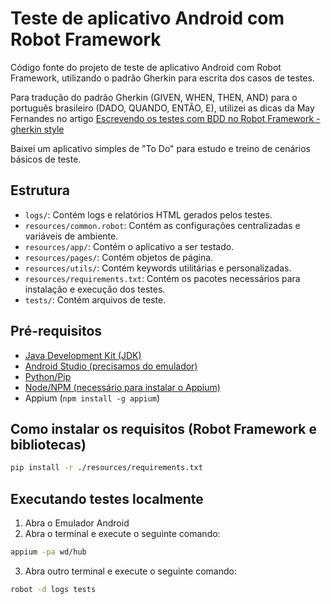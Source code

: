 # Teste de aplicativo Android com Robot Framework

Código fonte do projeto de teste de aplicativo Android com Robot Framework, utilizando o padrão Gherkin para escrita dos casos de testes.

Para tradução do padrão Gherkin (GIVEN, WHEN, THEN, AND) para o português brasileiro (DADO, QUANDO, ENTÃO, E), utilizei as dicas da May Fernandes no artigo [Escrevendo os testes com BDD no Robot Framework - gherkin style](https://medium.com/@mayfernandes/season-tutoriais-ep-04-escrevendo-os-testes-com-bdd-no-robot-framework-gherkin-style-72ad50880768)

Baixei um aplicativo simples de "To Do" para estudo e treino de cenários básicos de teste.

## Estrutura

- `logs/`: Contém logs e relatórios HTML gerados pelos testes.
- `resources/common.robot`: Contém as configurações centralizadas e variáveis de ambiente.
- `resources/app/`: Contém o aplicativo a ser testado.
- `resources/pages/`: Contém objetos de página.
- `resources/utils/`: Contém keywords utilitárias e personalizadas.
- `resources/requirements.txt`: Contém os pacotes necessários para instalação e execução dos testes.
- `tests/`: Contém arquivos de teste.

## Pré-requisitos

- [Java Development Kit (JDK)](https://www.oracle.com/java/technologies/javase-jdk11-downloads.html)
- [Android Studio (precisamos do emulador)](https://developer.android.com/studio)
- [Python/Pip](https://www.python.org/downloads/)
- [Node/NPM (necessário para instalar o Appium)](https://nodejs.org/en)
- Appium (`npm install -g appium`)

## Como instalar os requisitos (Robot Framework e bibliotecas)

```bash
pip install -r ./resources/requirements.txt
```

## Executando testes localmente

1. Abra o Emulador Android
2. Abra o terminal e execute o seguinte comando:

```bash
appium -pa wd/hub
```

3. Abra outro terminal e execute o seguinte comando:

```bash
robot -d logs tests
```

